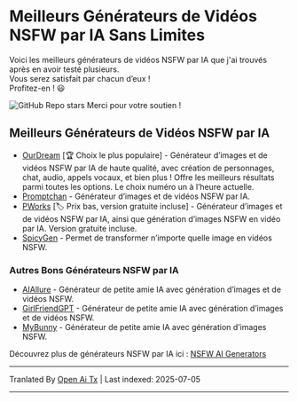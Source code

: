 # Meilleurs Générateurs de Vidéos NSFW par IA Sans Limites

Voici les meilleurs générateurs de vidéos NSFW par IA que j'ai trouvés après en avoir testé plusieurs. \
Vous serez satisfait par chacun d’eux !\
Profitez-en ! 😃 

![GitHub Repo stars](https://img.shields.io/github/stars/nsfw-ai-video-generator/nsfw-ai-video-generator-no-limit?style=social)
Merci pour votre soutien !

## Meilleurs Générateurs de Vidéos NSFW par IA

* [OurDream](https://ourdream.ai/create/?ref=nsfwgenxyz) [🏆 Choix le plus populaire] - Générateur d’images et de vidéos NSFW par IA de haute qualité, avec création de personnages, chat, audio, appels vocaux, et bien plus ! Offre les meilleurs résultats parmi toutes les options. Le choix numéro un à l’heure actuelle.
* [Promptchan](https://nsfwgen.xyz/promptchan) - Générateur d’images et de vidéos NSFW par IA.
* [PWorks](https://nsfwgen.xyz/pornworks) [🏷️ Prix bas, version gratuite incluse] - Générateur d’images et de vidéos NSFW par IA, ainsi que génération d’images NSFW en vidéo par IA. Version gratuite incluse.
* [SpicyGen](https://nsfwgen.xyz/spicygen) - Permet de transformer n’importe quelle image en vidéos NSFW.
  
### Autres Bons Générateurs NSFW par IA
* [AIAllure](https://nsfwgen.xyz/aiallure) - Générateur de petite amie IA avec génération d’images et de vidéos NSFW.
* [GirlFriendGPT](https://nsfwgen.xyz/girlfriendgpt) - Générateur de petite amie IA avec génération d’images et de vidéos NSFW.
* [MyBunny](https://nsfwgen.xyz/mybunny) - Générateur de petite amie IA avec génération d’images NSFW.

Découvrez plus de générateurs NSFW par IA ici : [NSFW AI Generators](https://linktr.ee/nsfwaigenerators)

---

Tranlated By [Open Ai Tx](https://github.com/OpenAiTx/OpenAiTx) | Last indexed: 2025-07-05

---